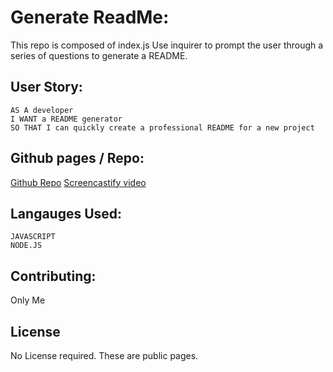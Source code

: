 # Generate ReadMe:
This repo is composed of index.js
Use inquirer to prompt the user through a series of questions to generate a README.
## User Story:
````
AS A developer
I WANT a README generator
SO THAT I can quickly create a professional README for a new project
````
## Github pages / Repo:
[Github Repo](https://github.com/mariohernandezk10/generate_readme)
[Screencastify video](https://drive.google.com/file/d/1PpYHDfIOqGJDcIOZVmVczmnniSI56Uww/view)
## Langauges Used:
````
JAVASCRIPT
NODE.JS
````
## Contributing:
Only Me

## License
No License required. These are public pages.